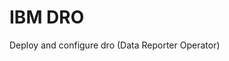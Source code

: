 IBM DRO
===============================================================================
Deploy and configure dro (Data Reporter Operator) 